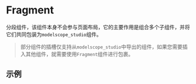 # Fragment

分段组件，该组件本身不会参与页面布局，它的主要作用是组合多个子组件，并将它们共同包装为`modelscope_studio`组件。

> 部分组件的插槽仅支持从`modelscope_studio`中导出的组件，如果您需要插入其他组件，就需要使用`Fragment`组件进行包裹。

## 示例

<demo name="basic"></demo>
